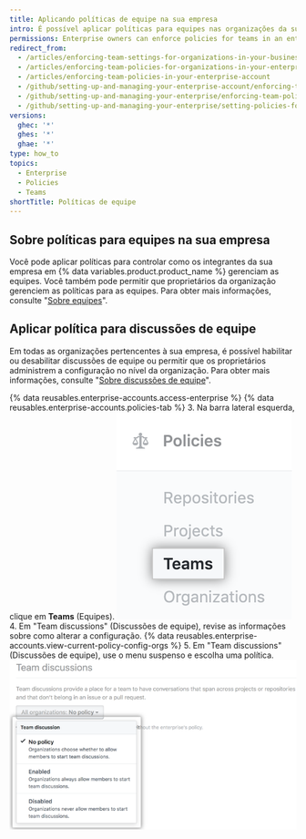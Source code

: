 ```yaml
---
title: Aplicando políticas de equipe na sua empresa
intro: É possível aplicar políticas para equipes nas organizações da sua empresa ou permitir que as políticas sejam definidas em cada organização.
permissions: Enterprise owners can enforce policies for teams in an enterprise.
redirect_from:
  - /articles/enforcing-team-settings-for-organizations-in-your-business-account
  - /articles/enforcing-team-policies-for-organizations-in-your-enterprise-account
  - /articles/enforcing-team-policies-in-your-enterprise-account
  - /github/setting-up-and-managing-your-enterprise-account/enforcing-team-policies-in-your-enterprise-account
  - /github/setting-up-and-managing-your-enterprise/enforcing-team-policies-in-your-enterprise-account
  - /github/setting-up-and-managing-your-enterprise/setting-policies-for-organizations-in-your-enterprise-account/enforcing-team-policies-in-your-enterprise-account
versions:
  ghec: '*'
  ghes: '*'
  ghae: '*'
type: how_to
topics:
  - Enterprise
  - Policies
  - Teams
shortTitle: Políticas de equipe
---
```


## Sobre políticas para equipes na sua empresa

Você pode aplicar políticas para controlar como os integrantes da sua empresa em {% data variables.product.product_name %} gerenciam as equipes. Você também pode permitir que proprietários da organização gerenciem as políticas para as equipes. Para obter mais informações, consulte "[Sobre equipes](/organizations/organizing-members-into-teams/about-teams)".

## Aplicar política para discussões de equipe

Em todas as organizações pertencentes à sua empresa, é possível habilitar ou desabilitar discussões de equipe ou permitir que os proprietários administrem a configuração no nível da organização. Para obter mais informações, consulte "[Sobre discussões de equipe](/organizations/collaborating-with-your-team/about-team-discussions/)".

{% data reusables.enterprise-accounts.access-enterprise %}
{% data reusables.enterprise-accounts.policies-tab %}
3. Na barra lateral esquerda, clique em **Teams** (Equipes). ![Aba Equipes na barra lateral da empresa](/assets/images/help/business-accounts/settings-teams-tab.png)
4. Em "Team discussions" (Discussões de equipe), revise as informações sobre como alterar a configuração. {% data reusables.enterprise-accounts.view-current-policy-config-orgs %}
5. Em "Team discussions" (Discussões de equipe), use o menu suspenso e escolha uma política. ![Menu suspenso com opções de políticas de discussão de equipe](/assets/images/help/business-accounts/team-discussion-policy-drop-down.png)
